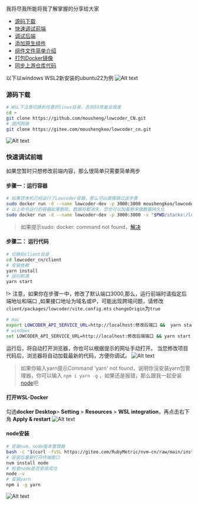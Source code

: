 
我将尽我所能将我了解掌握的分享给大家

* [源码下载](#源码下载)
* [快速调试前端](#快速调试前端)
* [调试后端](developer/debugBackendCode.md)
* [添加原生组件](developer/addComponent.md)
* [组件文件简单介绍](developer/component-file.md)
* [打包Docker镜像](developer/build-image.md)
* [同步上游仓库代码](developer/upstream.md)

以下以windows WSL2新安装的ubuntu22为例
![Alt text](../assets/image2.png)
### 源码下载

```bash
# WSL下注意切换到任意的linux目录，否则IO性能会很差
cd ~
git clone https://github.com/mousheng/lowcoder_CN.git
# 国内网络
git clone https://gitee.com/moushengkoo/lowcoder_cn.git

```
![Alt text](../assets/image-7.png)

### 快速调试前端

如果您暂时只想修改前端内容，那么很简单只需要简单两步
#### 步骤一：运行容器

```bash
# 如果您本机已经运行了Lowcoder容器，那么可以直接跳过该步骤
sudo docker run -d --name lowcoder-dev -p 3000:3000 moushengkoo/lowcoder_cn:latest
# 以上命令运行的容器如果删除，数据将都消失，您也可以加载卷来做数据持久化
sudo docker run -d --name lowcoder-dev -p 3000:3000 -v "$PWD/stacks:/lowcoder-stacks" moushengkoo/lowcoder_cn:latest
```
> 如果提示sudo: docker: command not found，[解决](#打开wsl-docker)

#### 步骤二： 运行代码

```bash
# 切换到client目录
cd lowcoder_cn/client
# 安装依赖
yarn install
# 运行前端
yarn start
```
!> 注意，如果你在步骤一中，修改了默认端口3000,那么，运行前端时请指定后端地址和端口 ,如果接口地址为域名或IP，可能出现跨域问题，请修改`client/packages/lowcoder/vite.config.mts` `changeOrigin`为`true`
```bash
# mac
export LOWCODER_API_SERVICE_URL=http://localhost:修改后端口 &&  yarn start
# windows
set LOWCODER_API_SERVICE_URL=http://localhost:修改后端端口 && yarn start
```



运行后，将自动打开浏览器，你也可以根据提示的网址手动打开。
当您修改项目代码后，浏览器将自动加载最新的代码，方便你调试。
![Alt text](../assets/image-9.png)

> 如果你输入yarn提示Command 'yarn' not found，说明你没安装yarn包管理器，你可以输入 `npm i yarn -g` ，如果还是报错，那么跟我一起安装[node](#node安装)吧

#### 打开WSL-Docker
勾选**docker Desktop**> **Setting** > **Resources** > **WSL integration**，再点击右下角 **Apply & restart**
 ![Alt text](../assets/image-8.png)
#### node安装

```bash
# 安装nvm，node版本管理器
bash -c "$(curl -fsSL https://gitee.com/RubyMetric/nvm-cn/raw/main/install.sh)"
# 安装后重新打开终端窗口
nvm install node
# 检查node是否安装成功
node -v
# 安装yarn
npm i -g yarn
```
![Alt text](../assets/image-10.png)

